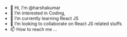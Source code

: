 - 👋 Hi, I’m @harshakumar
- 👀 I’m interested in Coding, 
- 🌱 I’m currently learning React JS
- 💞️ I’m looking to collaborate on React JS related stuffs
- 📫 How to reach me ...

<!---
harshakumar/harshakumar is a ✨ special ✨ repository because its `README.md` (this file) appears on your GitHub profile.
You can click the Preview link to take a look at your changes.
--->
